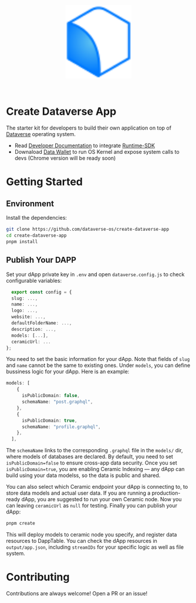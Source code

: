 <br/>
<p align="center">
<a href=" " target="_blank">
<img src="./logo.svg" width="180" alt="Dataverse logo">
</a >
</p >
<br/>

# Create Dataverse App

The starter kit for developers to build their own application on top of [Dataverse](https://dataverse-os.com) operating system.

- Read [Developer Documentation](https://gitbook.dataverse-os.com/) to integrate [Runtime-SDK](https://github.com/dataverse-os/runtime-connector)
- Downaload [Data Wallet](https://github.com/dataverse-os/create-dataverse-app/releases/tag/DataWallet-0.5.33) to run OS Kernel and expose system calls to devs (Chrome version will be ready soon)

# Getting Started

## Environment

Install the dependencies:

```bash
git clone https://github.com/dataverse-os/create-dataverse-app
cd create-dataverse-app
pnpm install
```

## Publish Your DAPP

Set your dApp private key in `.env` and open `dataverse.config.js` to check configurable variables:

```typescript
  export const config = {
  slug: ...,
  name: ...,
  logo: ...,
  website: ...,
  defaultFolderName: ...,
  description: ...,
  models: [...],
  ceramicUrl: ...
};
```

You need to set the basic information for your dApp. Note that fields of `slug` and `name` cannot be the same to existing ones. Under `models`, you can define bussiness logic for your dApp. Here is an example:

```typescript
models: [
    {
      isPublicDomain: false,
      schemaName: "post.graphql",
    },
    {
      isPublicDomain: true,
      schemaName: "profile.graphql",
    },
  ],
```

The `schemaName` links to the corresponding `.graphql` file in the `models/` dir, where models of databases are declared. By default, you need to set `isPublicDomain=false` to ensure cross-app data security. Once you set `isPublicDomain=true`, you are enabling Ceramic Indexing — any dApp can build using your data modelss, so the data is public and shared.

You can also select which Ceramic endpoint your dApp is connecting to, to store data models and actual user data. If you are running a production-ready dApp, you are suggested to run your own Ceramic node. Now you can leaving `ceramicUrl` as `null` for testing. Finally you can publish your dApp: 

```bash
pnpm create
```
This will deploy models to ceramic node you specify, and register data resources to DappTable. You can check the dApp resources in `output/app.json`, including `streamIDs` for your specific logic as well as file system. 

# Contributing

Contributions are always welcome! Open a PR or an issue!
